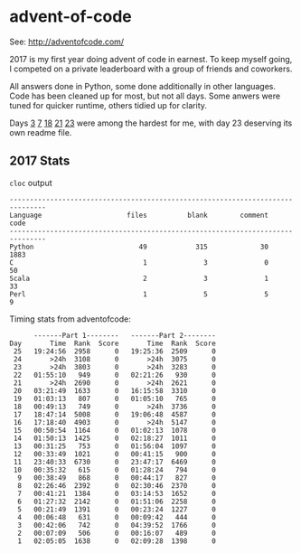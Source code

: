 # advent-of-code

See: http://adventofcode.com/

2017 is my first year doing advent of code in earnest. To keep myself going, I competed on a private leaderboard with a group of friends and coworkers.

All answers done in Python, some done additionally in other languages. Code has been cleaned up for most, but not all days. Some anwers were tuned for quicker runtime, others tidied up for clarity.

Days [3](2017/day03) [7](2017/day07) [18](2017/day18) [21](2017/day21) [23](2017/day23) were among the hardest for me, with day 23 deserving its own readme file.

## 2017 Stats

`cloc` output
```
-------------------------------------------------------------------------------
Language                     files          blank        comment           code
-------------------------------------------------------------------------------
Python                          49            315             30           1883
C                                1              3              0             50
Scala                            2              3              1             33
Perl                             1              5              5              9
```

Timing stats from adventofcode:
```
      -------Part 1--------   -------Part 2--------
Day       Time  Rank  Score       Time  Rank  Score
 25   19:24:56  2958      0   19:25:36  2509      0
 24       >24h  3108      0       >24h  3075      0
 23       >24h  3803      0       >24h  3283      0
 22   01:55:10   949      0   02:21:26   930      0
 21       >24h  2690      0       >24h  2621      0
 20   03:21:49  1633      0   16:15:58  3310      0
 19   01:03:13   807      0   01:05:10   765      0
 18   00:49:13   749      0       >24h  3736      0
 17   18:47:14  5008      0   19:06:48  4587      0
 16   17:18:40  4903      0       >24h  5147      0
 15   00:50:54  1164      0   01:02:13  1078      0
 14   01:50:13  1425      0   02:18:27  1011      0
 13   00:31:25   753      0   01:56:04  1097      0
 12   00:33:49  1021      0   00:41:15   900      0
 11   23:40:33  6730      0   23:47:17  6469      0
 10   00:35:32   615      0   01:28:24   794      0
  9   00:38:49   868      0   00:44:17   827      0
  8   02:26:46  2392      0   02:30:46  2370      0
  7   00:41:21  1384      0   03:14:53  1652      0
  6   01:27:32  2142      0   01:51:06  2258      0
  5   00:21:49  1391      0   00:23:24  1227      0
  4   00:06:48   631      0   00:09:42   444      0
  3   00:42:06   742      0   04:39:52  1766      0
  2   00:07:09   506      0   00:16:07   489      0
  1   02:05:05  1638      0   02:09:28  1398      0
  ```
